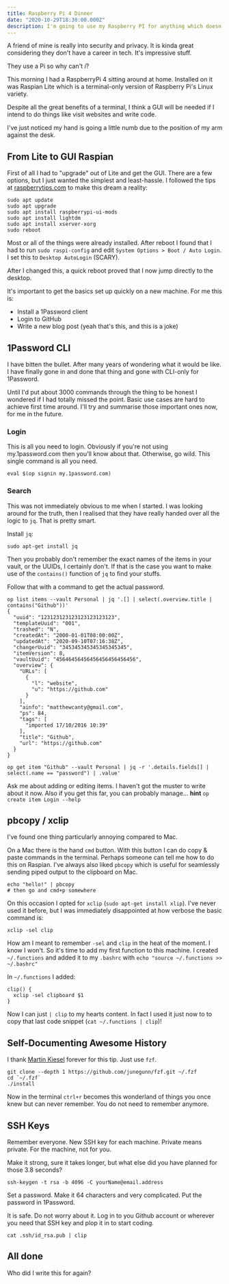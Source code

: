 ```yaml
---
title: Raspberry Pi 4 Dinner
date: "2020-10-29T18:30:00.000Z"
description: I'm going to use my Raspberry PI for anything which doesn't need the oompf
---
```


A friend of mine is really into security and privacy. It is kinda great considering
they don't have a career in tech. It's impressive stuff.

They use a Pi so why can't _i_?

This morning I had a RaspberryPi 4 sitting around at home. Installed on it was Raspian Lite
which is a terminal-only version of Raspberry Pi's Linux variety.

Despite all the great benefits of a terminal, I think a GUI will be needed if I intend
to do things like visit websites and write code.

I've just noticed my hand is going a little numb due to the position of my arm against the desk.

## From Lite to GUI Raspian

First of all I had to "upgrade" out of Lite and get the GUI. There are a few options, but
I just wanted the simplest and least-hassle. I followed the tips at [raspberrytips.com](https://raspberrytips.com/upgrade-raspbian-lite-to-desktop/)
to make this dream a reality:

```shell
sudo apt update
sudo apt upgrade
sudo apt install raspberrypi-ui-mods
sudo apt install lightdm
sudo apt install xserver-xorg
sudo reboot
```

Most or all of the things were already installed. After reboot I found that I had to run `sudo raspi-config`
and edit `System Options > Boot / Auto Login`. I set this to `Desktop AutoLogin` (SCARY).

After I changed this, a quick reboot proved that I now jump directly to the desktop.

It's important to get the basics set up quickly on a new machine. For me this is:

* Install a 1Password client
* Login to GitHub
* Write a new blog post (yeah that's this, and this is a joke)

## 1Password CLI

I have bitten the bullet. After many years of wondering what it would be like. I have finally gone
in and done that thing and gone with CLI-only for 1Password.

Until I'd put about 3000 commands through the thing to be honest I wondered if I had totally missed
the point. Basic use cases are hard to achieve first time around. I'll try and summarise those important ones now,
for me in the future.

### Login

This is all you need to login. Obviously if you're not using my.1password.com then you'll know about that. Otherwise,
go wild. This single command is all you need.

```shell
eval $(op signin my.1password.com)
```

### Search

This was not immediately obvious to me when I started. I was looking around for the truth, then I realised that
they have really handed over all the logic to `jq`. That is pretty smart.

Install `jq`:

```shell
sudo apt-get install jq
```

Then you probably don't remember the exact names of the items in your vault, or the UUIDs, I certainly don't. If that
is the case you want to make use of the `contains()` function of `jq` to find your stuffs.

Follow that with a command to get the actual password.

```shell
op list items --vault Personal | jq '.[] | select(.overview.title | contains("Github"))'
{
  "uuid": "123123123123123123123123",
  "templateUuid": "001",
  "trashed": "N",
  "createdAt": "2000-01-01T08:00:00Z",
  "updatedAt": "2020-09-10T07:16:38Z",
  "changerUuid": "345345345345345345345",
  "itemVersion": 8,
  "vaultUuid": "45646456456456456456456456",
  "overview": {
    "URLs": [
      {
        "l": "website",
        "u": "https://github.com"
      }
    ],
    "ainfo": "matthewcanty@gmail.com",
    "ps": 84,
    "tags": [
      "imported 17/10/2016 10:39"
    ],
    "title": "Github",
    "url": "https://github.com"
  }
}

op get item "Github" --vault Personal | jq -r '.details.fields[] | select(.name == "password") | .value'
```

Ask me about adding or editing items. I haven't got the muster to write about it now.
Also if you get this far, you can probably manage... **hint** `op create item Login --help`

## pbcopy / xclip

I've found one thing particularly annoying compared to Mac.

On a Mac there is the hand `cmd` button. With this button I can do copy & paste commands in the terminal.
Perhaps someone can tell me how to do this on Raspian. I've always also liked `pbcopy` which is useful
for seamlessly sending piped output to the clipboard on Mac.

```shell
echo "hello!" | pbcopy
# then go and cmd+p somewhere
```

On this occasion I opted for `xclip` (`sudo apt-get install xlip`). I've never used it before, but I was
immediately disappointed at how verbose the basic command is:

```shell
xclip -sel clip
```

How am I meant to remember `-sel` and `clip` in the heat of the moment. I know I won't. So it's time to
add my first function to this machine. I created `~/.functions` and added it to my `.bashrc` with
`echo "source ~/.functions >> ~/.bashrc"`

In `~/.functions` I added:

```shell
clip() {
  xclip -sel clipboard $1
}
```

Now I can just `| clip` to my hearts content. In fact I used it just now to to copy that last code snippet (`cat ~/.functions | clip`)!

## Self-Documenting Awesome History

I thank [Martin Kiesel](https://github.com/Kyslik) forever for this tip. Just use `fzf`.

```shell
git clone --depth 1 https://github.com/junegunn/fzf.git ~/.fzf
cd `~/.fzf`
./install
```

Now in the terminal `ctrl+r` becomes this wonderland of things you once knew but
can never remember. You do not need to remember anymore.

## SSH Keys

Remember everyone. New SSH key for each machine. Private means private. For the
machine, not for you.

Make it strong, sure it takes longer, but what else did you have planned for those
3.8 seconds?

```shell
ssh-keygen -t rsa -b 4096 -C yourName@email.address
```

Set a password. Make it 64 characters and very complicated. Put the password in 1Password.

It is safe. Do not worry about it. Log in to you Github account or wherever you need that
SSH key and plop it in to start coding.

```shell
cat .ssh/id_rsa.pub | clip
```

## All done

Who did I write this for again?
